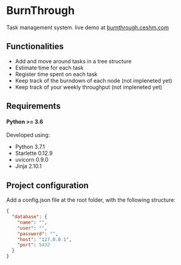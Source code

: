 # BurnThrough

Task management system. live demo at <a href="https://burnthrough.ceshm.com" target="_blank">burnthrough.ceshm.com</a>


## Functionalities
 - Add and move around tasks in a tree structure
 - Estimate time for each task
 - Register time spent on each task
 - Keep track of the burndown of each node (not impleneted yet)
 - Keep track of your weekly throughput (not impleneted yet)


## Requirements

#### Python >= 3.6

Developed using:
- Python 3.7.1
- Starlette 0.12.9
- uvicorn 0.9.0
- Jinja 2.10.1


## Project configuration

Add a config.json file at the root folder, with the following structure:

```json
{
  "database": {
    "name": "",
    "user": "",
    "password": "",
    "host": "127.0.0.1",
    "port": 5432
  }
}
```